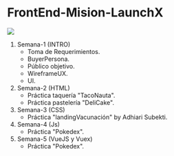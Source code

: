 # FrontEnd-Mision-LaunchX

![](https://media.giphy.com/media/PmAjqmm4beKervYzFr/giphy.gif)


1. Semana-1 (INTRO)
   - Toma de Requerimientos.
   - BuyerPersona.
   - Público objetivo.
   - WireframeUX.
   - UI.
2. Semana-2 (HTML)
   - Práctica taquería "TacoNauta".
   - Práctica pastelería "DeliCake".
3. Semana-3 (CSS)
   - Práctica "landingVacunación" by Adhiari Subekti.
4. Semana-4 (Js)
   - Práctica "Pokedex".
5. Semana-5 (VueJS y Vuex)
   - Práctica "Pokedex".
